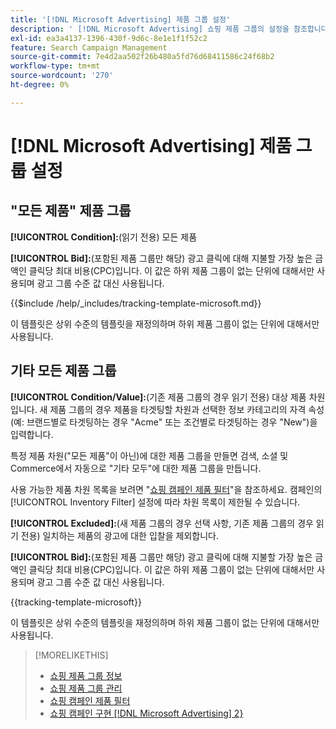 ```yaml
---
title: '[!DNL Microsoft Advertising] 제품 그룹 설정'
description: ' [!DNL Microsoft Advertising] 쇼핑 제품 그룹의 설정을 참조합니다.'
exl-id: ea3a4137-1396-430f-9d6c-8e1e1f1f52c2
feature: Search Campaign Management
source-git-commit: 7e4d2aa502f26b480a5fd76d68411586c24f68b2
workflow-type: tm+mt
source-wordcount: '270'
ht-degree: 0%

---
```


# [!DNL Microsoft Advertising] 제품 그룹 설정

## &quot;모든 제품&quot; 제품 그룹

**[!UICONTROL Condition]:**(읽기 전용) 모든 제품

**[!UICONTROL Bid]:**(포함된 제품 그룹만 해당) 광고 클릭에 대해 지불할 가장 높은 금액인 클릭당 최대 비용(CPC)입니다. 이 값은 하위 제품 그룹이 없는 단위에 대해서만 사용되며 광고 그룹 수준 값 대신 사용됩니다.

<!-- **[!UICONTROL Tracking Template]:** -->

{{$include /help/_includes/tracking-template-microsoft.md}}

이 템플릿은 상위 수준의 템플릿을 재정의하며 하위 제품 그룹이 없는 단위에 대해서만 사용됩니다.

## 기타 모든 제품 그룹

**[!UICONTROL Condition/Value]:**(기존 제품 그룹의 경우 읽기 전용) 대상 제품 차원입니다. 새 제품 그룹의 경우 제품을 타겟팅할 차원과 선택한 정보 카테고리의 자격 속성(예: 브랜드별로 타겟팅하는 경우 &quot;Acme&quot; 또는 조건별로 타겟팅하는 경우 &quot;New&quot;)을 입력합니다.

특정 제품 차원(&quot;모든 제품&quot;이 아닌)에 대한 제품 그룹을 만들면 검색, 소셜 및 Commerce에서 자동으로 &quot;기타 모두&quot;에 대한 제품 그룹을 만듭니다.

사용 가능한 제품 차원 목록을 보려면 &quot;[쇼핑 캠페인 제품 필터](/help/search-social-commerce/campaign-management/campaigns/shopping-campaign-product-filters.md)&quot;을 참조하세요. 캠페인의 [!UICONTROL Inventory Filter] 설정에 따라 차원 목록이 제한될 수 있습니다.

**[!UICONTROL Excluded]:**(새 제품 그룹의 경우 선택 사항, 기존 제품 그룹의 경우 읽기 전용) 일치하는 제품의 광고에 대한 입찰을 제외합니다.

**[!UICONTROL Bid]:**(포함된 제품 그룹만 해당) 광고 클릭에 대해 지불할 가장 높은 금액인 클릭당 최대 비용(CPC)입니다. 이 값은 하위 제품 그룹이 없는 단위에 대해서만 사용되며 광고 그룹 수준 값 대신 사용됩니다.

<!-- **[!UICONTROL Tracking Template]:** -->

<!-- ExL can't handle the same include twice in the same file, so using a snippet for the second occurrence.

{{$include /help/_includes/tracking-template-microsoft.md}}
-->

{{tracking-template-microsoft}}

이 템플릿은 상위 수준의 템플릿을 재정의하며 하위 제품 그룹이 없는 단위에 대해서만 사용됩니다.

>[!MORELIKETHIS]
>
>* [쇼핑 제품 그룹 정보](product-group-about.md)
>* [쇼핑 제품 그룹 관리](product-group-manage.md)
>* [쇼핑 캠페인 제품 필터](/help/search-social-commerce/campaign-management/campaigns/shopping-campaign-product-filters.md)
>* [쇼핑 캠페인 구현 [!DNL Microsoft Advertising] 2}](/help/search-social-commerce/campaign-management/special-workflows/microsoft-shopping-campaigns.md)
